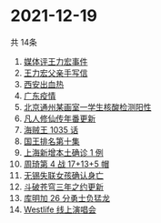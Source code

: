 # 2021-12-19
  共 14条

  <!-- BEGIN -->
  <!-- 最后更新时间:Sun Dec 19 2021 13:18:12 GMT+0000 (Coordinated Universal Time) -->
  1. [媒体评王力宏事件](https://www.zhihu.com/search?q=王力宏事件)
1. [王力宏父亲手写信](https://www.zhihu.com/search?q=王力宏父亲)
1. [西安出血热](https://www.zhihu.com/search?q=出血热)
1. [广东疫情](https://www.zhihu.com/search?q=广东疫情)
1. [北京通州某画室一学生核酸检测阳性](https://www.zhihu.com/search?q=北京疫情)
1. [凡人修仙传年番更新](https://www.zhihu.com/search?q=凡人修仙传)
1. [海贼王 1035 话](https://www.zhihu.com/search?q=海贼王)
1. [国王排名第十集](https://www.zhihu.com/search?q=国王排名)
1. [上海新增本土确诊 1 例](https://www.zhihu.com/search?q=上海疫情)
1. [周琦第 4 战 17+13+5 帽](https://www.zhihu.com/search?q=周琦)
1. [无锡失联女孩确认身亡](https://www.zhihu.com/search?q=无锡失联女生)
1. [斗破苍穹三年之约更新](https://www.zhihu.com/search?q=斗破苍穹三年之约)
1. [库明加 26 分勇士负猛龙](https://www.zhihu.com/search?q=勇士)
1. [Westlife 线上演唱会](https://www.zhihu.com/search?q=西城男孩演唱会)
  <!-- END -->
  